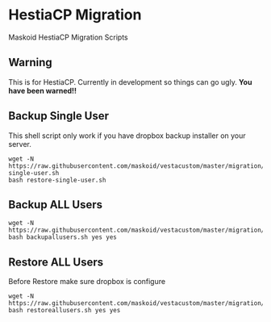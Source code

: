 # HestiaCP Migration
Maskoid HestiaCP Migration Scripts

## Warning

This is for HestiaCP. Currently in development so things can go ugly. **You have been warned!!**

## Backup Single User
This shell script only work if you have dropbox backup installer on your server.

```
wget -N https://raw.githubusercontent.com/maskoid/vestacustom/master/migration/restore-single-user.sh
bash restore-single-user.sh
```

## Backup ALL Users

```
wget -N https://raw.githubusercontent.com/maskoid/vestacustom/master/migration/backupallusers.sh
bash backupallusers.sh yes yes
```

## Restore ALL Users
Before Restore make sure dropbox is configure

```
wget -N https://raw.githubusercontent.com/maskoid/vestacustom/master/migration/restoreallusers.sh
bash restoreallusers.sh yes yes
```

